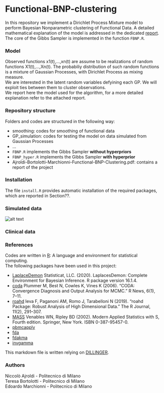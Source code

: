 # Functional-BNP-clustering

In this repository we implement a Dirichlet Process Mixture model to perform Bayesian Nonparametric clustering of Functional Data. A detailed mathematical explanation of the model is addressed in the dedicated [report](). \
The core of the Gibbs Sampler is implemented in the function `FBNP.R`.

### Model

Observed functions x1(t),...,xn(t) are assume to be realizations of random functions X1(t),...,Xn(t). The probabiliy distribution of such random functions is a mixture of Gaussian Processes, with Dirichlet Process as mixing measure. \
We are interested in the latent random variables defyining each GP. We will exploit ties between them to cluster observations. \
We report here the model used for the algorithm, for a more detailed explanation refer to the attached report.

### Repository structure

Folders and codes are structured in the following way:
- smoothing: codes for smoothing of functional data
- GP_simulation: codes for testing the model on data simulated from Gaussian Processes
- ...
- `FBNP.R` implements the Gibbs Sampler **without hyperpriors**
- `FBNP_hyper.R` implements the Gibbs Sampler **with hyperprior**
- Ajroldi-Bortolotti-Marchionni-Functional-BNP-Clustering.pdf: contains a report of the project

### Installation

The file `install.R` provides automatic installation of the required packages, which are reported in Section??.

### Simulated data

![alt text](https://github.com/Niccolo-Ajroldi/Functional-BNP-clustering/blob/main/pics/Simulated_GP.png)


### Clinical data

### References

Codes are written in [R](https://www.r-project.org/): A language and environment for statistical computing. \
The following packages have been used in this project:
- [LaplaceDemon](https://web.archive.org/web/20150206004624/http://www.bayesian-inference.com/software) Statisticat, LLC. (2020). LaplacesDemon: Complete Environment for Bayesian Inference. R package version 16.1.4.
- [coda](https://journal.r-project.org/archive/) Plummer M, Best N, Cowles K, Vines K (2006). “CODA: Convergence Diagnosis and Output Analysis for MCMC.” R News, 6(1), 7–11.
- [roahd](https://CRAN.R-project.org/package=roahd) Ieva F, Paganoni AM, Romo J, Tarabelloni N (2019). “roahd Package: Robust Analysis of High Dimensional Data.” The R Journal, 11(2), 291–307.
- [MASS](http://www.stats.ox.ac.uk/pub/MASS4/) Venables WN, Ripley BD (2002). Modern Applied Statistics with S, Fourth edition. Springer, New York. ISBN 0-387-95457-0.
- [pbmcapply](https://CRAN.R-project.org/package=pbmcapply )
- [fda](https://cran.r-project.org/web/packages/fda/index.html)
- [fdakma](https://cran.r-project.org/web/packages/fdakma/index.html)
- [invgamma](https://CRAN.R-project.org/package=invgamma)

This markdown file is written relying on [DILLINGER](https://dillinger.io/).

### Authors

Niccolò Ajroldi - Politecnico di Milano \
Teresa Bortolotti - Politecnico di Milano \
Edoardo Marchionni - Politecnico di Milano

